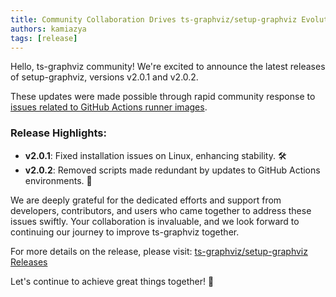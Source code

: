 ```yaml
---
title: Community Collaboration Drives ts-graphviz/setup-graphviz Evolution 🌟
authors: kamiazya
tags: [release]
---
```

Hello, ts-graphviz community!
We're excited to announce the latest releases of setup-graphviz, versions v2.0.1 and v2.0.2.

<!-- truncate -->

These updates were made possible through rapid community response to [issues related to GitHub Actions runner images](https://github.com/actions/runner-images/issues/9733).

### Release Highlights:

- **v2.0.1**: Fixed installation issues on Linux, enhancing stability. 🛠️
- **v2.0.2**: Removed scripts made redundant by updates to GitHub Actions environments. 🧹

We are deeply grateful for the dedicated efforts and support from developers, contributors, and users who came together to address these issues swiftly.
Your collaboration is invaluable, and we look forward to continuing our journey to improve ts-graphviz together.

For more details on the release, please visit: [ts-graphviz/setup-graphviz Releases](https://github.com/ts-graphviz/setup-graphviz/releases)

Let's continue to achieve great things together! 🚀